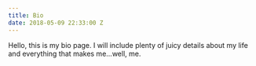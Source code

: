 ```yaml
---
title: Bio
date: 2018-05-09 22:33:00 Z
---
```


Hello, this is my bio page. I will include plenty of juicy details about my life and everything that makes me...well, me.